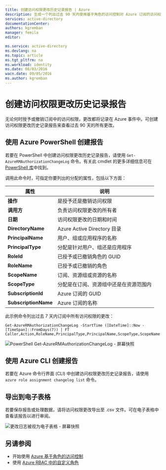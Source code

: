 ```yaml
---
title: 创建访问权限更改历史记录报告 | Azure
description: 生成一个列出过去 90 天内使用基于角色的访问控制对 Azure 订阅的访问权限进行的所有更改的报告。
services: active-directory
documentationCenter: 
authors: kgremban
manager: femila
editor: 

ms.service: active-directory
ms.devlang: na
ms.topic: article
ms.tgt_pltfrm: na
ms.workload: identity
ms.date: 08/03/2016
wacn.date: 09/05/2016
ms.author: kgremban
---
```


# 创建访问权限更改历史记录报告

无论何时授予或撤销订阅中的访问权限，更改都将记录在 Azure 事件中。可创建访问权限更改历史记录报告来查看过去 90 天的所有更改。

## 使用 Azure PowerShell 创建报告
若要在 PowerShell 中创建访问权限更改历史记录报告，请使用 `Get-AzureRMAuthorizationChangeLog` 命令。有关此 cmdlet 的更多详细信息可在 [PowerShell 库](https://www.powershellgallery.com/packages/AzureRM.Storage/1.0.6/Content/ResourceManagerStartup.ps1)中找到。

调用此命令时，可指定你要列出的分配的属性，包括以下方面：

| 属性 | 说明 |
| -------- | ----------- |
| **操作** | 是授予还是撤销访问权限 |
| **调用方** | 负责访问权限更改的所有者 |
| **日期** | 访问权限更改的日期和时间 |
| **DirectoryName** | Azure Active Directory 目录 |
| **PrincipalName** | 用户、组或应用程序的名称 |
| **PrincipalType** | 分配是针对用户、组还是应用程序 |
| **RoleId** | 已授予或已撤销角色的 GUID |
| **RoleName** | 已授予或已撤销的角色 |
| **ScopeName** | 订阅、资源组或资源的名称 |
| **ScopeType** | 分配是在订阅、资源组中还是在资源范围内 |
| **SubscriptionId** | Azure 订阅的 GUID |
| **SubscriptionName** | Azure 订阅的名称 |

此示例命令列出过去 7 天内订阅中所有访问权限的更改：

	Get-AzureRMAuthorizationChangeLog -StartTime ([DateTime]::Now - [TimeSpan]::FromDays(7)) | FT Caller,Action,RoleName,PrincipalType,PrincipalName,ScopeType,ScopeName

![PowerShell Get-AzureRMAuthorizationChangeLog - 屏幕快照](./media/role-based-access-control-configure/access-change-history.png)

## 使用 Azure CLI 创建报告
若要在 Azure 命令行界面 (CLI) 中创建访问权限更改历史记录报告，请使用 `azure role assignment changelog list` 命令。

## 导出到电子表格
若要保存报告或处理数据，请将访问权限更改导出至 .csv 文件。可在电子表格中查看该报告以进行审阅。

![更改日志被视为电子表格 - 屏幕快照](./media/role-based-access-control-configure/change-history-spreadsheet.png)  

## 另请参阅
- 开始使用 [Azure 基于角色的访问控制](./role-based-access-control-configure.md)
- 使用 [Azure RBAC 中的自定义角色](./role-based-access-control-custom-roles.md)

<!---HONumber=Mooncake_0627_2016-->